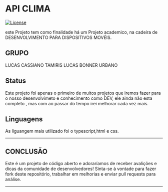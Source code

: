 # API CLIMA
[![License](https://img.shields.io/badge/License-MIT-blue.svg)](LICENSE)

 este Projeto tem como finalidade há um Projeto academico, na cadeira de DESENVOLVIMENTO PARA DISPOSITIVOS MOVÉIS.

## GRUPO

LUCAS CASSIANO 
TAMIRIS
LUCAS BONNER
URBANO


## Status 
Este projeto foi apenas o primeiro de muitos projetos que iremos fazer para o nosso desenvolvimeto e conhecimento como DEV, ele ainda não esta completo , mas com ao passar do tempo irei melhorar cada vez mais.

## Linguagens 

As liguangem mais utilizado foi o typescript,html e css.

---

##  CONCLUSÃO

Este é um projeto de código aberto e adoraríamos de receber avalições e dicas da comunidade de desenvolvedores! Sinta-se à vontade para fazer fork deste repositório, trabalhar em melhorias e enviar pull requests para análise.


---

